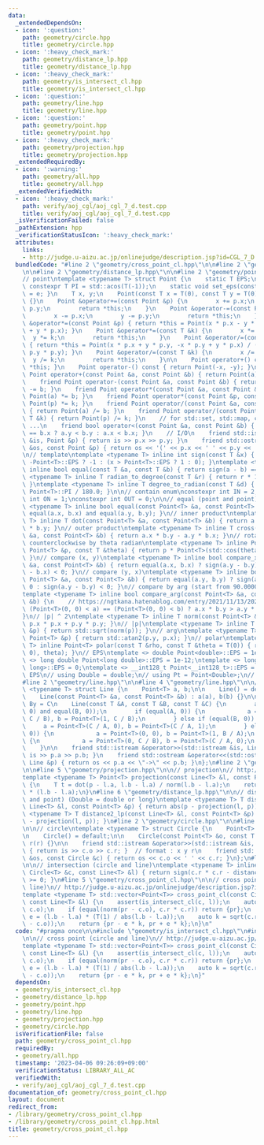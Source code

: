 ```yaml
---
data:
  _extendedDependsOn:
  - icon: ':question:'
    path: geometry/circle.hpp
    title: geometry/circle.hpp
  - icon: ':heavy_check_mark:'
    path: geometry/distance_lp.hpp
    title: geometry/distance_lp.hpp
  - icon: ':heavy_check_mark:'
    path: geometry/is_intersect_cl.hpp
    title: geometry/is_intersect_cl.hpp
  - icon: ':question:'
    path: geometry/line.hpp
    title: geometry/line.hpp
  - icon: ':question:'
    path: geometry/point.hpp
    title: geometry/point.hpp
  - icon: ':heavy_check_mark:'
    path: geometry/projection.hpp
    title: geometry/projection.hpp
  _extendedRequiredBy:
  - icon: ':warning:'
    path: geometry/all.hpp
    title: geometry/all.hpp
  _extendedVerifiedWith:
  - icon: ':heavy_check_mark:'
    path: verify/aoj_cgl/aoj_cgl_7_d.test.cpp
    title: verify/aoj_cgl/aoj_cgl_7_d.test.cpp
  _isVerificationFailed: false
  _pathExtension: hpp
  _verificationStatusIcon: ':heavy_check_mark:'
  attributes:
    links:
    - http://judge.u-aizu.ac.jp/onlinejudge/description.jsp?id=CGL_7_D
  bundledCode: "#line 2 \"geometry/cross_point_cl.hpp\"\n\n#line 2 \"geometry/is_intersect_cl.hpp\"\
    \n\n#line 2 \"geometry/distance_lp.hpp\"\n\n#line 2 \"geometry/point.hpp\"\n\n\
    // point\ntemplate <typename T> struct Point {\n    static T EPS;\n    static\
    \ constexpr T PI = std::acos(T(-1));\n    static void set_eps(const T &e) { EPS\
    \ = e; }\n    T x, y;\n    Point(const T x = T(0), const T y = T(0)) : x(x), y(y)\
    \ {}\n    Point &operator+=(const Point &p) {\n        x += p.x;\n        y +=\
    \ p.y;\n        return *this;\n    }\n    Point &operator-=(const Point &p) {\n\
    \        x -= p.x;\n        y -= p.y;\n        return *this;\n    }\n    Point\
    \ &operator*=(const Point &p) { return *this = Point(x * p.x - y * p.y, x * p.y\
    \ + y * p.x); }\n    Point &operator*=(const T &k) {\n        x *= k;\n      \
    \  y *= k;\n        return *this;\n    }\n    Point &operator/=(const Point &p)\
    \ { return *this = Point(x * p.x + y * p.y, -x * p.y + y * p.x) / (p.x * p.x +\
    \ p.y * p.y); }\n    Point &operator/=(const T &k) {\n        x /= k;\n      \
    \  y /= k;\n        return *this;\n    }\n\n    Point operator+() const { return\
    \ *this; }\n    Point operator-() const { return Point(-x, -y); }\n\n    friend\
    \ Point operator+(const Point &a, const Point &b) { return Point(a) += b; }\n\
    \    friend Point operator-(const Point &a, const Point &b) { return Point(a)\
    \ -= b; }\n    friend Point operator*(const Point &a, const Point &b) { return\
    \ Point(a) *= b; }\n    friend Point operator*(const Point &p, const T &k) { return\
    \ Point(p) *= k; }\n    friend Point operator/(const Point &a, const Point &b)\
    \ { return Point(a) /= b; }\n    friend Point operator/(const Point &p, const\
    \ T &k) { return Point(p) /= k; }\n    // for std::set, std::map, compare_arg,\
    \ ...\n    friend bool operator<(const Point &a, const Point &b) { return a.x\
    \ == b.x ? a.y < b.y : a.x < b.x; }\n    // I/O\n    friend std::istream &operator>>(std::istream\
    \ &is, Point &p) { return is >> p.x >> p.y; }\n    friend std::ostream &operator<<(std::ostream\
    \ &os, const Point &p) { return os << '(' << p.x << ' ' << p.y << ')'; }\n};\n\
    \n// template\ntemplate <typename T> inline int sign(const T &x) { return x <\
    \ -Point<T>::EPS ? -1 : (x > Point<T>::EPS ? 1 : 0); }\ntemplate <typename T>\
    \ inline bool equal(const T &a, const T &b) { return sign(a - b) == 0; }\ntemplate\
    \ <typename T> inline T radian_to_degree(const T &r) { return r * 180.0 / Point<T>::PI;\
    \ }\ntemplate <typename T> inline T degree_to_radian(const T &d) { return d *\
    \ Point<T>::PI / 180.0; }\n\n// contain enum\nconstexpr int IN = 2;\nconstexpr\
    \ int ON = 1;\nconstexpr int OUT = 0;\n\n// equal (point and point)\ntemplate\
    \ <typename T> inline bool equal(const Point<T> &a, const Point<T> &b) { return\
    \ equal(a.x, b.x) and equal(a.y, b.y); }\n// inner product\ntemplate <typename\
    \ T> inline T dot(const Point<T> &a, const Point<T> &b) { return a.x * b.x + a.y\
    \ * b.y; }\n// outer product\ntemplate <typename T> inline T cross(const Point<T>\
    \ &a, const Point<T> &b) { return a.x * b.y - a.y * b.x; }\n// rotate Point p\
    \ counterclockwise by theta radian\ntemplate <typename T> inline Point<T> rotate(const\
    \ Point<T> &p, const T &theta) { return p * Point<T>(std::cos(theta), std::sin(theta));\
    \ }\n// compare (x, y)\ntemplate <typename T> inline bool compare_x(const Point<T>\
    \ &a, const Point<T> &b) { return equal(a.x, b.x) ? sign(a.y - b.y) < 0 : sign(a.x\
    \ - b.x) < 0; }\n// compare (y, x)\ntemplate <typename T> inline bool compare_y(const\
    \ Point<T> &a, const Point<T> &b) { return equal(a.y, b.y) ? sign(a.x - b.x) <\
    \ 0 : sign(a.y - b.y) < 0; }\n// compare by arg (start from 90.0000000001~)\n\
    template <typename T> inline bool compare_arg(const Point<T> &a, const Point<T>\
    \ &b) {\n    // https://ngtkana.hatenablog.com/entry/2021/11/13/202103\n    return\
    \ (Point<T>(0, 0) < a) == (Point<T>(0, 0) < b) ? a.x * b.y > a.y * b.x : a < b;\n\
    }\n// |p| ^ 2\ntemplate <typename T> inline T norm(const Point<T> &p) { return\
    \ p.x * p.x + p.y * p.y; }\n// |p|\ntemplate <typename T> inline T abs(const Point<T>\
    \ &p) { return std::sqrt(norm(p)); }\n// arg\ntemplate <typename T> inline T arg(const\
    \ Point<T> &p) { return std::atan2(p.y, p.x); }\n// polar\ntemplate <typename\
    \ T> inline Point<T> polar(const T &rho, const T &theta = T(0)) { return rotate(Point<T>(rho,\
    \ 0), theta); }\n// EPS\ntemplate <> double Point<double>::EPS = 1e-9;\ntemplate\
    \ <> long double Point<long double>::EPS = 1e-12;\ntemplate <> long long Point<long\
    \ long>::EPS = 0;\ntemplate <> __int128_t Point<__int128_t>::EPS = 0;\n// change\
    \ EPS\n// using Double = double;\n// using Pt = Point<Double>;\n// Point<Double>::set_eps(new_eps);\n\
    #line 2 \"geometry/line.hpp\"\n\n#line 4 \"geometry/line.hpp\"\n\n// line\ntemplate\
    \ <typename T> struct Line {\n    Point<T> a, b;\n\n    Line() = default;\n\n\
    \    Line(const Point<T> &a, const Point<T> &b) : a(a), b(b) {}\n\n    // Ax +\
    \ By = C\n    Line(const T &A, const T &B, const T &C) {\n        assert(equal(A,\
    \ 0) and equal(B, 0));\n        if (equal(A, 0)) {\n            a = Point<T>(0,\
    \ C / B), b = Point<T>(1, C / B);\n        } else if (equal(B, 0)) {\n       \
    \     a = Point<T>(C / A, 0), b = Point<T>(C / A, 1);\n        } else if (equal(C,\
    \ 0)) {\n            a = Point<T>(0, 0), b = Point<T>(1, B / A);\n        } else\
    \ {\n            a = Point<T>(0, C / B), b = Point<T>(C / A, 0);\n        }\n\
    \    }\n\n    friend std::istream &operator>>(std::istream &is, Line &p) { return\
    \ is >> p.a >> p.b; }\n    friend std::ostream &operator<<(std::ostream &os, const\
    \ Line &p) { return os << p.a << \"->\" << p.b; }\n};\n#line 2 \"geometry/projection.hpp\"\
    \n\n#line 5 \"geometry/projection.hpp\"\n\n// projection\n// http://judge.u-aizu.ac.jp/onlinejudge/description.jsp?id=CGL_1_A\n\
    template <typename T> Point<T> projection(const Line<T> &l, const Point<T> &p)\
    \ {\n    T t = dot(p - l.a, l.b - l.a) / norm(l.b - l.a);\n    return l.a + t\
    \ * (l.b - l.a);\n}\n#line 6 \"geometry/distance_lp.hpp\"\n\n// distance (line\
    \ and point) (Double = double or long)\ntemplate <typename T> T distance_lp(const\
    \ Line<T> &l, const Point<T> &p) { return abs(p - projection(l, p)); }\ntemplate\
    \ <typename T> T distance2_lp(const Line<T> &l, const Point<T> &p) { return norm(p\
    \ - projection(l, p)); }\n#line 2 \"geometry/circle.hpp\"\n\n#line 4 \"geometry/circle.hpp\"\
    \n\n// circle\ntemplate <typename T> struct Circle {\n    Point<T> o;\n    T r;\n\
    \n    Circle() = default;\n\n    Circle(const Point<T> &o, const T &r) : o(o),\
    \ r(r) {}\n\n    friend std::istream &operator>>(std::istream &is, Circle &c)\
    \ { return is >> c.o >> c.r; }  // format : x y r\n    friend std::ostream &operator<<(std::ostream\
    \ &os, const Circle &c) { return os << c.o << ' ' << c.r; }\n};\n#line 5 \"geometry/is_intersect_cl.hpp\"\
    \n\n// intersection (circle and line)\ntemplate <typename T> inline bool is_intersect_cl(const\
    \ Circle<T> &c, const Line<T> &l) { return sign(c.r * c.r - distance2_lp(l, c.o))\
    \ >= 0; }\n#line 5 \"geometry/cross_point_cl.hpp\"\n\n// cross point (circle and\
    \ line)\n// http://judge.u-aizu.ac.jp/onlinejudge/description.jsp?id=CGL_7_D\n\
    template <typename T> std::vector<Point<T>> cross_point_cl(const Circle<T> &c,\
    \ const Line<T> &l) {\n    assert(is_intersect_cl(c, l));\n    auto pr = projection(l,\
    \ c.o);\n    if (equal(norm(pr - c.o), c.r * c.r)) return {pr};\n    Point<T>\
    \ e = (l.b - l.a) * (T(1) / abs(l.b - l.a));\n    auto k = sqrt(c.r * c.r - norm(pr\
    \ - c.o));\n    return {pr - e * k, pr + e * k};\n}\n"
  code: "#pragma once\n\n#include \"geometry/is_intersect_cl.hpp\"\n#include \"geometry/projection.hpp\"\
    \n\n// cross point (circle and line)\n// http://judge.u-aizu.ac.jp/onlinejudge/description.jsp?id=CGL_7_D\n\
    template <typename T> std::vector<Point<T>> cross_point_cl(const Circle<T> &c,\
    \ const Line<T> &l) {\n    assert(is_intersect_cl(c, l));\n    auto pr = projection(l,\
    \ c.o);\n    if (equal(norm(pr - c.o), c.r * c.r)) return {pr};\n    Point<T>\
    \ e = (l.b - l.a) * (T(1) / abs(l.b - l.a));\n    auto k = sqrt(c.r * c.r - norm(pr\
    \ - c.o));\n    return {pr - e * k, pr + e * k};\n}"
  dependsOn:
  - geometry/is_intersect_cl.hpp
  - geometry/distance_lp.hpp
  - geometry/point.hpp
  - geometry/line.hpp
  - geometry/projection.hpp
  - geometry/circle.hpp
  isVerificationFile: false
  path: geometry/cross_point_cl.hpp
  requiredBy:
  - geometry/all.hpp
  timestamp: '2023-04-06 09:26:09+09:00'
  verificationStatus: LIBRARY_ALL_AC
  verifiedWith:
  - verify/aoj_cgl/aoj_cgl_7_d.test.cpp
documentation_of: geometry/cross_point_cl.hpp
layout: document
redirect_from:
- /library/geometry/cross_point_cl.hpp
- /library/geometry/cross_point_cl.hpp.html
title: geometry/cross_point_cl.hpp
---
```

